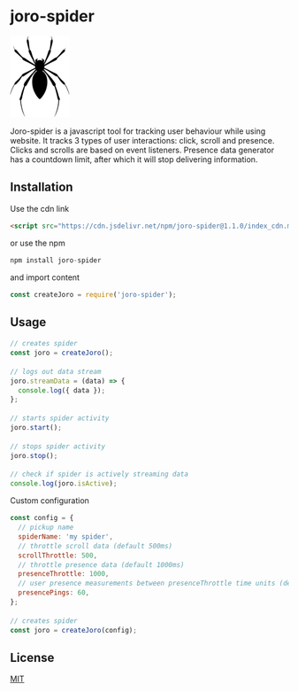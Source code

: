 # joro-spider

![alt text](https://raw.githubusercontent.com/JasperCherry/public-content/main/joro.png)

Joro-spider is a javascript tool for tracking user behaviour while using website.
It tracks 3 types of user interactions: click, scroll and presence. Clicks and scrolls are based on event listeners. Presence data generator has a countdown limit, after which it will stop delivering information.

## Installation

Use the cdn link

```html
<script src="https://cdn.jsdelivr.net/npm/joro-spider@1.1.0/index_cdn.min.js"></script>
```

or use the npm

```javascript
npm install joro-spider
```
and import content
```javascript
const createJoro = require('joro-spider');
```

## Usage

```javascript
// creates spider
const joro = createJoro();

// logs out data stream
joro.streamData = (data) => {
  console.log({ data });
};

// starts spider activity
joro.start();

// stops spider activity
joro.stop();

// check if spider is actively streaming data
console.log(joro.isActive);
```

Custom configuration

```javascript
const config = {
  // pickup name
  spiderName: 'my spider',
  // throttle scroll data (default 500ms)
  scrollThrottle: 500,
  // throttle presence data (default 1000ms)
  presenceThrottle: 1000,
  // user presence measurements between presenceThrottle time units (default 60 pings)
  presencePings: 60,
};

// creates spider
const joro = createJoro(config);
```

## License
[MIT](https://choosealicense.com/licenses/mit/)
